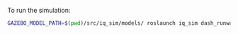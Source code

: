 To run the simulation:
```bash
GAZEBO_MODEL_PATH=$(pwd)/src/iq_sim/models/ roslaunch iq_sim dash_runway.launch
```
